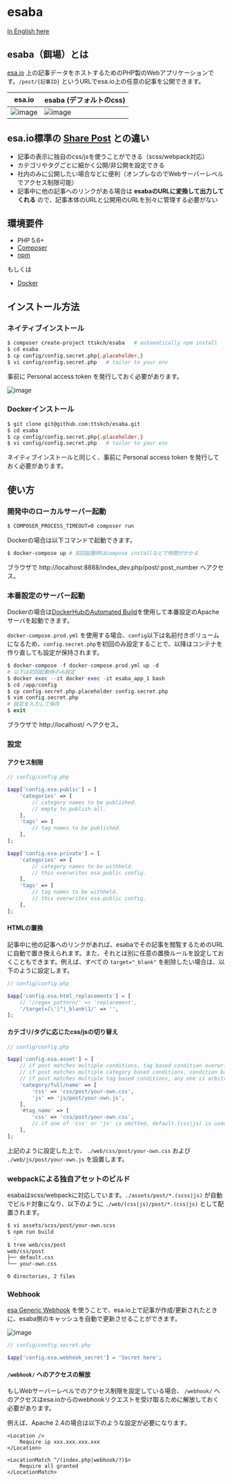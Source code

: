 # esaba

[In English here](README.md)

## esaba（餌場）とは

[esa.io](https://esa.io) 上の記事データをホストするためのPHP製のWebアプリケーションです。`/post/{記事ID}` というURLでesa.io上の任意の記事を公開できます。

| esa.io | esaba (デフォルトのcss) |
| --- | --- |
| ![image](https://user-images.githubusercontent.com/4360663/31869357-5c4cae84-b7e2-11e7-9c5f-2d37cb8b00e3.png) | ![image](https://user-images.githubusercontent.com/4360663/31869361-66ef4e8c-b7e2-11e7-8241-9195f2d8b16c.png) |

## esa.io標準の [Share Post](https://docs.esa.io/posts/110) との違い

- 記事の表示に独自のcss/jsを使うことができる（scss/webpack対応）
- カテゴリやタグごとに細かく公開/非公開を設定できる
- 社内のみに公開したい場合などに便利（オンプレなのでWebサーバーレベルでアクセス制限可能）
- 記事中に他の記事へのリンクがある場合は **esabaのURLに変換して出力してくれる** ので、記事本体のURLと公開用のURLを別々に管理する必要がない

## 環境要件

- PHP 5.6+
- [Composer](https://getcomposer.org/)
- [npm](https://www.npmjs.com/)

もしくは

- [Docker](https://www.docker.com/)

## インストール方法

### ネイティブインストール

```bash
$ composer create-project ttskch/esaba   # automatically npm install
$ cd esaba
$ cp config/config.secret.php{.placeholder,}
$ vi config/config.secret.php   # tailor to your env
```

事前に Personal access token を発行しておく必要があります。

![image](https://user-images.githubusercontent.com/4360663/31835239-c8ea9b60-b60b-11e7-9d83-ee40eebdfb6c.png)

### Dockerインストール

```bash
$ git clone git@github.com:ttskch/esaba.git
$ cd esaba
$ cp config/config.secret.php{.placeholder,}
$ vi config/config.secret.php   # tailor to your env
```

ネイティブインストールと同じく、事前に Personal access token を発行しておく必要があります。

## 使い方

### 開発中のローカルサーバー起動

```bash
$ COMPOSER_PROCESS_TIMEOUT=0 composer run
```

Dockerの場合は以下コマンドで起動できます。

```bash
$ docker-compose up # 初回起動時はcompose installなどで時間がかかる
```

ブラウザで http://localhost:8888/index_dev.php/post/:post_number へアクセス。

### 本番設定のサーバー起動

Dockerの場合は[DockerHubのAutomated Build](https://hub.docker.com/r/kokuyouwind/esaba/)を使用して本番設定のApacheサーバを起動できます。

`docker-compose.prod.yml` を使用する場合、`config`以下は名前付きボリュームになるため、`config.secret.php`を初回のみ設定することで、以降はコンテナを作り直しても設定が保持されます。

```php
$ docker-compose -f docker-compose.prod.yml up -d
# 以下は初回起動時のみ設定
$ docker exec --it docker exec -it esaba_app_1 bash
$ cd /app/config
$ cp config.secret.php.placeholder config.secret.php
$ vim config.secret.php
# 設定を入力して保存
$ exit
```

ブラウザで http://localhost/ へアクセス。

### 設定

#### アクセス制限

```php
// config/config.php

$app['config.esa.public'] = [
    'categories' => [
        // category names to be published.
        // empty to publish all.
    ],
    'tags' => [
        // tag names to be published.
    ],
];

$app['config.esa.private'] = [
    'categories' => [
        // category names to be withheld.
        // this overwrites esa.public config.
    ],
    'tags' => [
        // tag names to be withheld.
        // this overwrites esa.public config.
    ],
];
```

#### HTMLの置換

記事中に他の記事へのリンクがあれば、esabaでその記事を閲覧するためのURLに自動で置き換えられます。また、それとは別に任意の置換ルールを設定しておくこともできます。例えば、すべての `target="_blank"` を削除したい場合は、以下のように設定します。

```php
// config/config.php

$app['config.esa.html_replacements'] = [
    // '/regex pattern/' => 'replacement',
    '/target=(\'|")_blank\1/' => '',
];
```

#### カテゴリ/タグに応じたcss/jsの切り替え

```php
// config/config.php

$app['config.esa.asset'] = [
    // if post matches multiple conditions, tag based condition overwrites category based condition.
    // if post matches multiple category based conditions, condition based deeper category is enabled.
    // if post matches multiple tag based conditions, any one is arbitrarily enabled.
    'category/full/name' => [
        'css' => 'css/post/your-own.css',
        'js' => 'js/post/your-own.js',
    ],
    '#tag_name' => [
        'css' => 'css/post/your-own.css',
        // if one of 'css' or 'js' is omitted, default.(css|js) is used.
    ],
];
```

上記のように設定した上で、 `./web/css/post/your-own.css` および `./web/js/post/your-own.js` を設置します。 

### webpackによる独自アセットのビルド

esabaはscss/webpackに対応しています。`./assets/post/*.(scss|js)` が自動でビルド対象になり、以下のように `./web/(css|js)/post/*.(css|js)` として配置されます。

```bash
$ vi assets/scss/post/your-own.scss
$ npm run build
  :
$ tree web/css/post
web/css/post
├── default.css
└── your-own.css

0 directories, 2 files
```

### Webhook

[esa Generic Webhook](https://docs.esa.io/posts/37) を使うことで、esa.io上で記事が作成/更新されたときに、esaba側のキャッシュを自動で更新させることができます。

![image](https://user-images.githubusercontent.com/4360663/32140978-d312be36-bcb6-11e7-84a4-133ab56506cd.png)

```php
// config/config.secret.php

$app['config.esa.webhook_secret'] = 'Secret here';
```

#### `/webhook/` へのアクセスの解放

もしWebサーバーレベルでのアクセス制限を設定している場合、 `/webhook/` へのアクセスはesa.ioからのwebhookリクエストを受け取るために解放しておく必要があります。

例えば、Apache 2.4の場合は以下のような設定が必要になります。

```
<Location />
    Require ip xxx.xxx.xxx.xxx
</Location>

<LocationMatch ^/(index.php|webhook/?)$>
    Require all granted
</LocationMatch>
```
